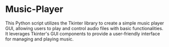 # Music-Player
This Python script utilizes the Tkinter library to create a simple music player GUI, allowing users to play and control audio files with basic functionalities. It leverages Tkinter's GUI components to provide a user-friendly interface for managing and playing music.
